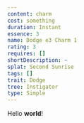 ```yaml
---
content: charm
cost: something
duration: Instant
essence: 3
name: Dodge e3 Charm 1
rating: 3
requires: []
shortDescription: ~
splat: Second Sunrise
tags: []
trait: Dodge
tree: Instigator
type: Simple
---
```


Hello **world**!
